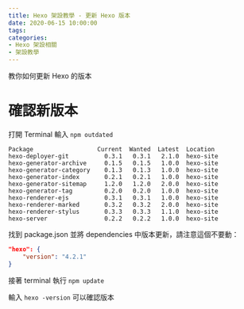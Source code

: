 ```yaml
---
title: Hexo 架設教學 - 更新 Hexo 版本
date: 2020-06-15 10:00:00
tags:
categories:
- Hexo 架設相關
- 架設教學
---
```

教你如何更新 Hexo 的版本
<!--more-->
# 確認新版本
打開 Terminal 輸入 `npm outdated`
```
Package                  Current  Wanted  Latest  Location
hexo-deployer-git          0.3.1   0.3.1   2.1.0  hexo-site
hexo-generator-archive     0.1.5   0.1.5   1.0.0  hexo-site
hexo-generator-category    0.1.3   0.1.3   1.0.0  hexo-site
hexo-generator-index       0.2.1   0.2.1   1.0.0  hexo-site
hexo-generator-sitemap     1.2.0   1.2.0   2.0.0  hexo-site
hexo-generator-tag         0.2.0   0.2.0   1.0.0  hexo-site
hexo-renderer-ejs          0.3.1   0.3.1   1.0.0  hexo-site
hexo-renderer-marked       0.3.2   0.3.2   2.0.0  hexo-site
hexo-renderer-stylus       0.3.3   0.3.3   1.1.0  hexo-site
hexo-server                0.2.2   0.2.2   1.0.0  hexo-site
```

找到 package.json 並將 dependencies 中版本更新，請注意這個不要動：
```json
"hexo": {
    "version": "4.2.1"
}
```

接著 terminal 執行 `npm update`

輸入 `hexo -version` 可以確認版本